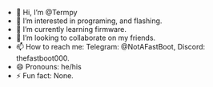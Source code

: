 - 👋 Hi, I’m @Termpy
- 👀 I’m interested in programing, and flashing.
- 🌱 I’m currently learning firmware.
- 💞️ I’m looking to collaborate on my friends.
- 📫 How to reach me: Telegram: @NotAFastBoot, Discord: thefastboot000.
- 😄 Pronouns: he/his
- ⚡ Fun fact: None.
